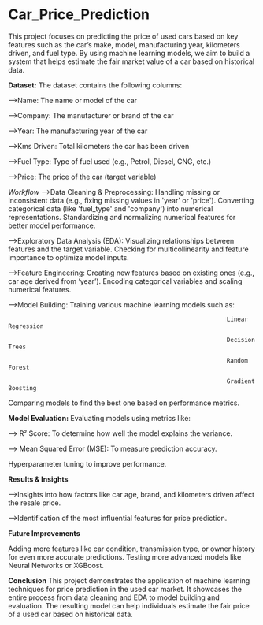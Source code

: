 # Car_Price_Prediction
This project focuses on predicting the price of used cars based on key features such as the car’s make, model, manufacturing year, kilometers driven, and fuel type. By using machine learning models, we aim to build a system that helps estimate the fair market value of a car based on historical data.

**Dataset:** The dataset contains the following columns:

-->Name: The name or model of the car

-->Company: The manufacturer or brand of the car

-->Year: The manufacturing year of the car

-->Kms Driven: Total kilometers the car has been driven

-->Fuel Type: Type of fuel used (e.g., Petrol, Diesel, CNG, etc.)

-->Price: The price of the car (target variable)


*Workflow*
-->Data Cleaning & Preprocessing: Handling missing or inconsistent data (e.g., fixing missing values in 'year' or 'price'). Converting categorical data (like 'fuel_type' and 'company') into numerical representations. Standardizing and normalizing numerical features for better model performance.

-->Exploratory Data Analysis (EDA): Visualizing relationships between features and the target variable. Checking for multicollinearity and feature importance to optimize model inputs.

-->Feature Engineering: Creating new features based on existing ones (e.g., car age derived from ‘year’). Encoding categorical variables and scaling numerical features.

-->Model Building: Training various machine learning models such as:

                                                                  Linear Regression
                                                                  
                                                                  Decision Trees
                                                                  
                                                                  Random Forest
                                                                  
                                                                  Gradient Boosting
Comparing models to find the best one based on performance metrics.


**Model Evaluation:** Evaluating models using metrics like:

--> R² Score: To determine how well the model explains the variance.

--> Mean Squared Error (MSE): To measure prediction accuracy.

Hyperparameter tuning to improve performance.

**Results & Insights**

-->Insights into how factors like car age, brand, and kilometers driven affect the resale price.

-->Identification of the most influential features for price prediction.


**Future Improvements**

Adding more features like car condition, transmission type, or owner history for even more accurate predictions.
Testing more advanced models like Neural Networks or XGBoost.

**Conclusion**
This project demonstrates the application of machine learning techniques for price prediction in the used car market. It showcases the entire process from data cleaning and EDA to model building and evaluation. The resulting model can help individuals estimate the fair price of a used car based on historical data.
